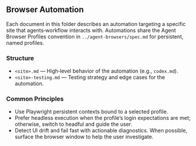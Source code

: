 ## Browser Automation

Each document in this folder describes an automation targeting a specific site that agents‑workflow interacts with. Automations share the Agent Browser Profiles convention in `../agent-browsers/spec.md` for persistent, named profiles.

### Structure

- `<site>.md` — High‑level behavior of the automation (e.g., `codex.md`).
- `<site>-testing.md` — Testing strategy and edge cases for the automation.

### Common Principles

- Use Playwright persistent contexts bound to a selected profile.
- Prefer headless execution when the profile’s login expectations are met; otherwise, switch to headful and guide the user.
- Detect UI drift and fail fast with actionable diagnostics. When possible, surface the browser window to help the user investigate.


